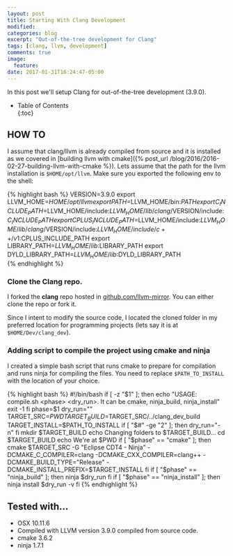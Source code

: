 ```yaml
---
layout: post
title: Starting With Clang Development
modified:
categories: blog
excerpt: "Out-of-the-tree development for Clang"
tags: [clang, llvm, development]
comments: true
image:
  feature:
date: 2017-01-31T16:24:47-05:00
---
```


In this post we'll setup Clang for out-of-the-tree development (3.9.0). 

* Table of Contents  
{:toc}

## HOW TO

I assume that clang/llvm is already compiled from source and it is installed as we covered in [building llvm with cmake]({% post_url /blog/2016/2016-02-27-building-llvm-with-cmake %}). Lets assume that the path for the llvm installation is `$HOME/opt/llvm`. Make sure you exported the following env to the shell:

{% highlight bash %}
VERSION=3.9.0
export LLVM_HOME=$HOME/opt/llvm
export PATH=$LLVM_HOME/bin:$PATH
export C_INCLUDE_PATH=$LLVM_HOME/include:$LLVM_HOME/lib/clang/$VERSION/include:$C_INCLUDE_PATH
export CPLUS_INCLUDE_PATH=$LLVM_HOME/include:$LLVM_HOME/lib/clang/$VERSION/include:$LLVM_HOME/include/c++/v1:$CPLUS_INCLUDE_PATH
export LIBRARY_PATH=$LLVM_HOME/lib:$LIBRARY_PATH
export DYLD_LIBRARY_PATH=$LLVM_HOME/lib:$DYLD_LIBRARY_PATH  
{% endhighlight %}

### Clone the Clang repo.

I forked the **clang** repo hosted in <a href="https://github.com/llvm-mirror/clang" target="_blank">github.com/llvm-mirror</a>. You can either clone the repo or fork it.

Since I intent to modify the source code, I located the cloned folder in my preferred location for programming projects (lets say it is at `$HOME/Dev/clang_dev`).

### Adding script to compile the project using cmake and ninja

I created a simple bash script that runs cmake to prepare for compilation and runs ninja for compiling the files. You need to replace `$PATH_TO_INSTALL` with the location of your choice.

{% highlight bash %}
#!/bin/bash
if [ -z "$1" ]; then
    echo "USAGE: compile.sh <phase> <dry_run>. It can be cmake, ninja_build, ninja_install"
    exit -1
fi
phase=$1
dry_run=""
TARGET_SRC=$PWD
TARGET_BUILD=$TARGET_SRC/../clang_dev_build
TARGET_INSTALL=$PATH_TO_INSTALL
if [ "$#" -ge "2" ]; then
    dry_run="-n"
fi
mkdir $TARGET_BUILD
echo Changing folders to $TARGET_BUILD...
cd $TARGET_BUILD
echo We\'re at $PWD
if [ "$phase" == "cmake" ]; then
	cmake $TARGET_SRC -G "Eclipse CDT4 - Ninja" -DCMAKE_C_COMPILER=clang -DCMAKE_CXX_COMPILER=clang++ -DCMAKE_BUILD_TYPE="Release" -DCMAKE_INSTALL_PREFIX=$TARGET_INSTALL 
fi
if [ "$phase" == "ninja_build" ]; then
	ninja $dry_run
fi
if [ "$phase" == "ninja_install" ]; then
	ninja install $dry_run -v
fi
{% endhighlight %}

## Tested with...

* OSX 10.11.6
* Compiled with LLVM version 3.9.0 compiled from source code.
* cmake 3.6.2
* ninja 1.7.1
